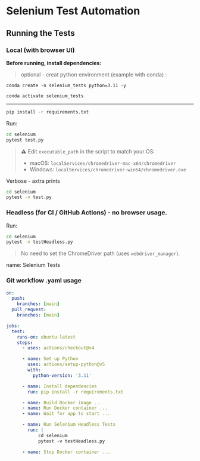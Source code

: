 
# Selenium Test Automation

## Running the Tests

### Local (with browser UI)

**Before running, install dependencies:**

>optional - creat python environment (example with conda) : 
```
conda create -n selenium_tests python=3.11 -y            
```
```
conda activate selenium_tests  
```
---------------

```bash
pip install -r requirements.txt
```

Run:

```bash
cd selenium
pytest test.py
````

> ⚠️ Edit `executable_path` in the script to match your OS:
>
> * macOS: `localServices/chromedriver-mac-x64/chromedriver`
> * Windows: `localServices/chromedriver-win64/chromedriver.exe`

Verbose - axtra prints

```bash
cd selenium
pytest -v test.py

```
### Headless (for CI / GitHub Actions) - no browser usage.

Run:

```bash
cd selenium
pytest -v testHeadless.py
```

> No need to set the ChromeDriver path (uses `webdriver_manager`).


name: Selenium Tests

### Git workflow .yaml usage


```yaml
on:
  push:
    branches: [main]
  pull_request:
    branches: [main]

jobs:
  test:
    runs-on: ubuntu-latest
    steps:
      - uses: actions/checkout@v4

      - name: Set up Python
        uses: actions/setup-python@v5
        with:
          python-version: '3.11'

      - name: Install dependencies
        run: pip install -r requirements.txt

      - name: Build Docker image ...
      - name: Run Docker container ...
      - name: Wait for app to start ...

      - name: Run Selenium Headless Tests
        run: |
            cd selenium
            pytest -v testHeadless.py

      - name: Stop Docker container ...

```